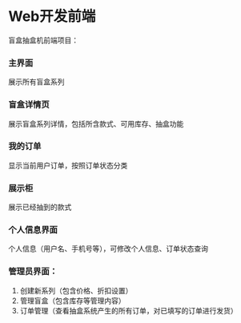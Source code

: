 # Web开发前端
盲盒抽盒机前端项目：
### 主界面
展示所有盲盒系列
### 盲盒详情页
展示盲盒系列详情，包括所含款式、可用库存、抽盒功能
### 我的订单
显示当前用户订单，按照订单状态分类
### 展示柜
展示已经抽到的款式
### 个人信息界面
个人信息（用户名、手机号等），可修改个人信息、订单状态查询
### 管理员界面：
1. 创建新系列（包含价格、折扣设置）
2. 管理盲盒（包含库存等管理内容）
3. 订单管理（查看抽盒系统产生的所有订单，对已填写的订单进行发货）
